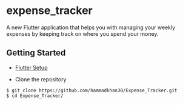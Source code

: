 # expense_tracker

A new Flutter application that helps you with managing your weekly expenses by keeping track on where you spend your money.

## Getting Started

* [Flutter Setup](https://flutter.io/setup/)

* Clone the repository
```
$ git clone https://github.com/hammadkhan30/Expense_Tracker.git
$ cd Expense_Tracker/
```